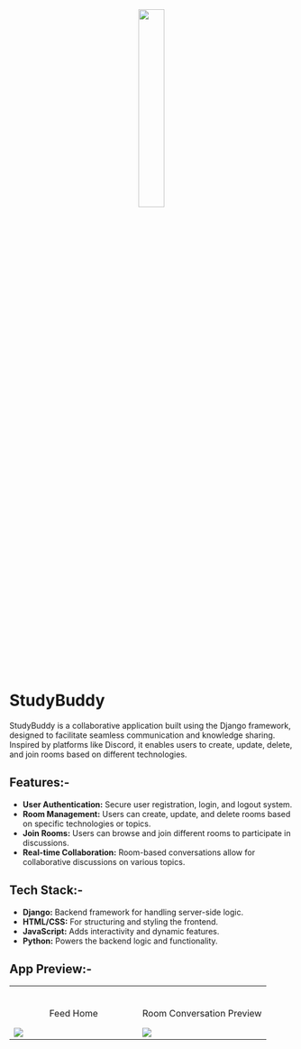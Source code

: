 <div align="center">
<img width="30%" src="https://user-images.githubusercontent.com/72341453/134747028-7e2d90cc-a92f-4f66-815e-54a0d50cca54.PNG">

</div>

# StudyBuddy

StudyBuddy is a collaborative application built using the Django framework, designed to facilitate seamless communication and knowledge sharing. Inspired by platforms like Discord, it enables users to create, update, delete, and join rooms based on different technologies.




## Features:-

- **User Authentication:** Secure user registration, login, and logout system.
- **Room Management:** Users can create, update, and delete rooms based on specific technologies or topics.
- **Join Rooms:** Users can browse and join different rooms to participate in discussions.
- **Real-time Collaboration:** Room-based conversations allow for collaborative discussions on various topics.


## Tech Stack:-

- **Django:**  Backend framework for handling server-side logic.
- **HTML/CSS:** For structuring and styling the frontend.
- **JavaScript:** Adds interactivity and dynamic features.
- **Python:** Powers the backend logic and functionality.



## App Preview:-

<table width="100%"> 
<tr>
<td width="50%">      
&nbsp; 
<br>
<p align="center">
  Feed Home
</p>
<img src="https://user-images.githubusercontent.com/72341453/134747262-0a92233d-8010-40f8-84c5-8d94895aac44.PNG">
</td> 
<td width="50%">
<br>
<p align="center">
  Room Conversation Preview
</p>
<img src="https://user-images.githubusercontent.com/72341453/134747155-3ca5b55f-b064-4741-aeae-abe90bddf41e.PNG">  
</td>
</table>


